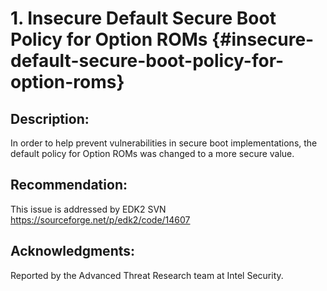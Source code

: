 # 1. Insecure Default Secure Boot Policy for Option ROMs {#insecure-default-secure-boot-policy-for-option-roms}


## Description:


In order to help prevent vulnerabilities in secure boot implementations, the default policy for Option ROMs was changed to a more secure value.


## Recommendation:


This issue is addressed by EDK2 SVN https://sourceforge.net/p/edk2/code/14607



## Acknowledgments:


Reported by the Advanced Threat Research team at Intel Security.

